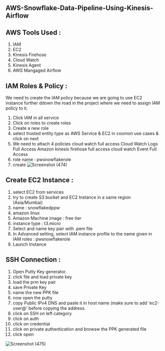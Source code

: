 ## AWS-Snowflake-Data-Pipeline-Using-Kinesis-Airflow

## AWS Tools Used :
1. IAM
2. EC2
3. Kinesis Firehose
4. Cloud Watch
5. Kinesis Agent
6. AWS Mangaged Airflow


## IAM Roles & Policy :
We need to create the IAM policy because we are going to use EC2 instance further ddown the road in the project where we need to assign IAM policy to it.

1. Click IAM in all service
2. Click on roles to create roles
3. Create a new role
4. select trusted entity type as AWS Service & EC2 in coomon use cases & click on next
5. We need to attach 4 policies 
    cloud watch full access
    Cloud Watch Logs Full Access
    Amazon kinesis firehose full access
    cloud watch Event Full Access
5. role name : pwsnowflakerole
6. create
![Screenshot (474)](https://github.com/shekharj21/AWS-Snowflake-Data-Pipeline-Using-Kinesis-Airflow/assets/54074505/413f9f92-c0bc-4c58-8702-81ea7b447bcf)

## Create EC2 Instance :
1. select EC2 from services
2. try to create S3 bucket and EC2 Instance in a same region (Asia/Mumbai)
3. name : snowflakedppw
4. amazon linux
5. Amazon Machine image : free tier
6. instance type : t3.micro
7. Select and name key pair with .pem file
8. In Advanced setting, select IAM instance profile to the name given in IAM roles : pwsnowflakerole
9. Launch Instance

## SSH Connection :
1. Open Putty Key generator.
2. click file and load private key
3. load the prm key pair
4. save Private Key
5. name the new PPK file
6. now open the putty
7. copy Public IPv4 DNS and paste it in host name (make sure to add 'ec2-user@' before copying the address.
8. click on SSH on left category
9. click on auth
10. click on credential
11. click on private authentication and browsw the PPK generated file
12. click open

![Screenshot (475)](https://github.com/shekharj21/shekharj21/assets/54074505/14c5bc56-8690-49b2-99d2-268ed41dcc02)
